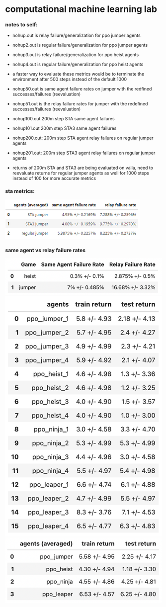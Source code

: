 # computational machine learning lab

### notes to self:
* nohup.out is relay failure/generalization for ppo jumper agents
* nohup2.out is regular failure/generalization for ppo jumper agents
* nohup3.out is relay failure/generalization for ppo heist agents
* nohup4.out is regular failure/generalization for ppo heist agents
* a faster way to evaluate these metrics would be to terminate the environment after 500 steps instead of the default 1000 

* nohup50.out is same agent failure rates on jumper with the redfined successes/failures (reevaluation)
* nohup51.out is the relay failure rates for jumper with the redefined successes/failures (reevaluation)

* nohup100.out 200m step STA same agent failures
* nohup101.out 200m step STA3 same agent failures
* nohup200.out: 200m step STA agent relay failures on regular jumper agents
* nohup201.out: 200m step STA3 agent relay failures on regular jumper agents

* returns of 200m STA and STA3 are being evaluated on valla, need to reevaluate returns for regular jumper agents as well for 1000 steps instead of 100 for more accurate metrics

### sta metrics:
![sta vs regular relay failures](docs/sta_vs_regular_relay_jumper.png)

### same agent vs relay failure rates
![same agent vs relay failures](docs/relay_metrics.png)
![training env returns](docs/train_test_returns_new.png)
![testing env returns](docs/train_test_returns_averaged_new.png)